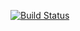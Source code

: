 [![Build Status](https://travis-ci.com/ihernandez4466/MyFirstExample.svg?branch=master)](https://travis-ci.com/ihernandez4466/MyFirstExample)
